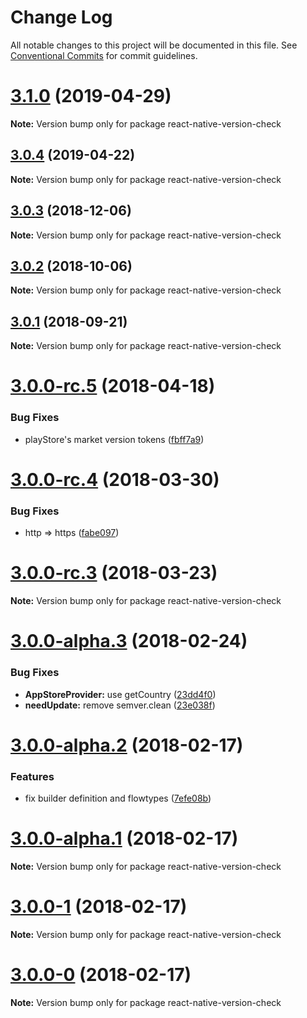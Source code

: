 # Change Log

All notable changes to this project will be documented in this file.
See [Conventional Commits](https://conventionalcommits.org) for commit guidelines.

<a name="3.1.0"></a>

# [3.1.0](https://github.com/kimxogus/react-native-version-check/compare/react-native-version-check@3.0.4...react-native-version-check@3.1.0) (2019-04-29)

**Note:** Version bump only for package react-native-version-check

<a name="3.0.4"></a>

## [3.0.4](https://github.com/kimxogus/react-native-version-check/compare/react-native-version-check@3.0.3...react-native-version-check@3.0.4) (2019-04-22)

**Note:** Version bump only for package react-native-version-check

<a name="3.0.3"></a>

## [3.0.3](https://github.com/kimxogus/react-native-version-check/compare/react-native-version-check@3.0.2...react-native-version-check@3.0.3) (2018-12-06)

**Note:** Version bump only for package react-native-version-check

<a name="3.0.2"></a>

## [3.0.2](https://github.com/kimxogus/react-native-version-check/compare/react-native-version-check@3.0.1...react-native-version-check@3.0.2) (2018-10-06)

**Note:** Version bump only for package react-native-version-check

<a name="3.0.1"></a>

## [3.0.1](https://github.com/kimxogus/react-native-version-check/compare/react-native-version-check@3.0.0...react-native-version-check@3.0.1) (2018-09-21)

**Note:** Version bump only for package react-native-version-check

<a name="3.0.0-rc.5"></a>

# [3.0.0-rc.5](https://github.com/kimxogus/react-native-version-check/compare/react-native-version-check@3.0.0-rc.4...react-native-version-check@3.0.0-rc.5) (2018-04-18)

### Bug Fixes

- playStore's market version tokens ([fbff7a9](https://github.com/kimxogus/react-native-version-check/commit/fbff7a9))

<a name="3.0.0-rc.4"></a>

# [3.0.0-rc.4](https://github.com/kimxogus/react-native-version-check/compare/react-native-version-check@3.0.0-rc.3...react-native-version-check@3.0.0-rc.4) (2018-03-30)

### Bug Fixes

- http => https ([fabe097](https://github.com/kimxogus/react-native-version-check/commit/fabe097))

<a name="3.0.0-rc.3"></a>

# [3.0.0-rc.3](https://github.com/kimxogus/react-native-version-check/compare/react-native-version-check@3.0.0-rc.2...react-native-version-check@3.0.0-rc.3) (2018-03-23)

**Note:** Version bump only for package react-native-version-check

<a name="3.0.0-alpha.3"></a>

# [3.0.0-alpha.3](https://github.com/kimxogus/react-native-version-check/compare/react-native-version-check@3.0.0-alpha.2...react-native-version-check@3.0.0-alpha.3) (2018-02-24)

### Bug Fixes

- **AppStoreProvider:** use getCountry ([23dd4f0](https://github.com/kimxogus/react-native-version-check/commit/23dd4f0))
- **needUpdate:** remove semver.clean ([23e038f](https://github.com/kimxogus/react-native-version-check/commit/23e038f))

<a name="3.0.0-alpha.2"></a>

# [3.0.0-alpha.2](https://github.com/kimxogus/react-native-version-check/compare/react-native-version-check@3.0.0-alpha.1...react-native-version-check@3.0.0-alpha.2) (2018-02-17)

### Features

- fix builder definition and flowtypes ([7efe08b](https://github.com/kimxogus/react-native-version-check/commit/7efe08b))

<a name="3.0.0-alpha.1"></a>

# [3.0.0-alpha.1](https://github.com/kimxogus/react-native-version-check/compare/react-native-version-check@3.0.0-1...react-native-version-check@3.0.0-alpha.1) (2018-02-17)

**Note:** Version bump only for package react-native-version-check

<a name="3.0.0-1"></a>

# [3.0.0-1](https://github.com/kimxogus/react-native-version-check/compare/react-native-version-check@3.0.0-0...react-native-version-check@3.0.0-1) (2018-02-17)

**Note:** Version bump only for package react-native-version-check

<a name="3.0.0-0"></a>

# [3.0.0-0](https://github.com/kimxogus/react-native-version-check/compare/react-native-version-check@2.3.2...react-native-version-check@3.0.0-0) (2018-02-17)

**Note:** Version bump only for package react-native-version-check
